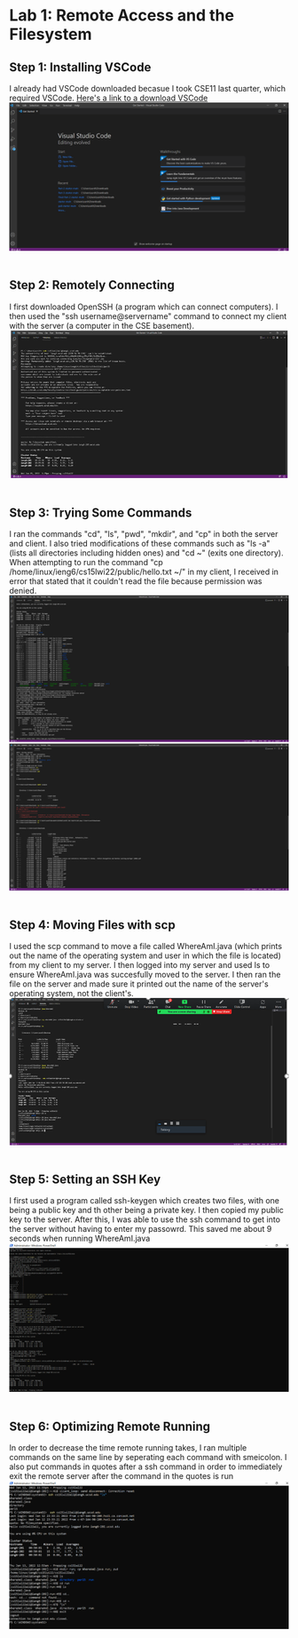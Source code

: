 # Lab 1: Remote Access and the Filesystem
## Step 1: Installing VSCode <br />
I already had VSCode downloaded becasue I took CSE11 last quarter, which required VSCode.
[Here's a link to a download VSCode](https://code.visualstudio.com/download)
![Image](im1.png) 
&nbsp;


## Step 2: Remotely Connecting <br />
I first downloaded OpenSSH (a program which can connect computers).  I then used the "ssh username@servername" command to connect my client with the server (a computer in the CSE basement).
![Image](im2.png)
&nbsp;

## Step 3: Trying Some Commands <br />
I ran the commands "cd", "ls", "pwd", "mkdir", and "cp" in both the server and client.  I also tried modifications of these commands such as "ls -a" (lists all directories including hidden ones) and "cd ~" (exits one directory).  When attempting to run the command "cp /home/linux/ieng6/cs15lwi22/public/hello.txt ~/" in my client, I received in error that stated that it couldn't read the file because permission was denied.
![Image](im31.png)
![Image](im32.png)
&nbsp;

## Step 4: Moving Files with scp <br />
I used the scp command to move a file called WhereAmI.java (which prints out the name of the operating system and user in which the file is located) from my client to my server. I then logged into my server and used ls to ensure WhereAmI.java was succesfully moved to the server.  I then ran the file on the server and made sure it printed out the name of the server's operating system, not the client's.
![Image](im4.png) 
&nbsp;

## Step 5: Setting an SSH Key <br />
I first used a program called ssh-keygen which creates two files, with one being a public key and th other being a private key. I then copied my public key to the server. After this, I was able to use the ssh command to get into the server without having to enter my passowrd.  This saved me about 9 seconds when running WhereAmI.java 
![Image](im5.png) 
&nbsp;


## Step 6: Optimizing Remote Running <br />
In order to decrease the time remote running takes, I ran multiple commands on the same line by seperating each command with smeicolon. I also put commands in quotes after a ssh command in order to immediately exit the remote server after the command in the quotes is run
![Image](im6.png) 
